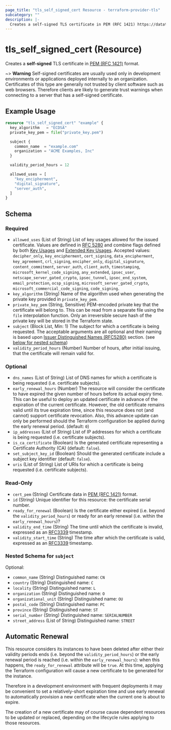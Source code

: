 ```yaml
---
page_title: "tls_self_signed_cert Resource - terraform-provider-tls"
subcategory: ""
description: |-
  Creates a self-signed TLS certificate in PEM (RFC 1421) https://datatracker.ietf.org/doc/html/rfc1421 format.
---
```


# tls_self_signed_cert (Resource)

Creates a **self-signed** TLS certificate in [PEM (RFC 1421)](https://datatracker.ietf.org/doc/html/rfc1421) format.

~> **Warning** Self-signed certificates are usually used only in development environments
or applications deployed internally to an organization.
Certificates of this type are generally not trusted by client software such
as web browsers. Therefore clients are likely to generate trust warnings when
connecting to a server that has a self-signed certificate. 

## Example Usage

```terraform
resource "tls_self_signed_cert" "example" {
  key_algorithm   = "ECDSA"
  private_key_pem = file("private_key.pem")

  subject {
    common_name  = "example.com"
    organization = "ACME Examples, Inc"
  }

  validity_period_hours = 12

  allowed_uses = [
    "key_encipherment",
    "digital_signature",
    "server_auth",
  ]
}
```

<!-- schema generated by tfplugindocs -->
## Schema

### Required

- `allowed_uses` (List of String) List of key usages allowed for the issued certificate. Values are defined in [RFC 5280](https://datatracker.ietf.org/doc/html/rfc5280) and combine flags defined by both [Key Usages](https://datatracker.ietf.org/doc/html/rfc5280#section-4.2.1.3) and [Extended Key Usages](https://datatracker.ietf.org/doc/html/rfc5280#section-4.2.1.12). Accepted values: `decipher_only`, `key_encipherment`, `cert_signing`, `data_encipherment`, `key_agreement`, `crl_signing`, `encipher_only`, `digital_signature`, `content_commitment`, `server_auth`, `client_auth`, `timestamping`, `microsoft_kernel_code_signing`, `any_extended`, `ipsec_user`, `netscape_server_gated_crypto`, `ipsec_tunnel`, `ipsec_end_system`, `email_protection`, `ocsp_signing`, `microsoft_server_gated_crypto`, `microsoft_commercial_code_signing`, `code_signing`.
- `key_algorithm` (String) Name of the algorithm used when generating the private key provided in `private_key_pem`.
- `private_key_pem` (String, Sensitive) PEM-encoded private key that the certificate will belong to. This can be read from a separate file using the `file` interpolation function. Only an irreversible secure hash of the private key will be stored in the Terraform state.
- `subject` (Block List, Min: 1) The subject for which a certificate is being requested. The acceptable arguments are all optional and their naming is based upon [Issuer Distinguished Names (RFC5280)](https://tools.ietf.org/html/rfc5280#section-4.1.2.4) section. (see [below for nested schema](#nestedblock--subject))
- `validity_period_hours` (Number) Number of hours, after initial issuing, that the certificate will remain valid for.

### Optional

- `dns_names` (List of String) List of DNS names for which a certificate is being requested (i.e. certificate subjects).
- `early_renewal_hours` (Number) The resource will consider the certificate to have expired the given number of hours before its actual expiry time. This can be useful to deploy an updated certificate in advance of the expiration of the current certificate. However, the old certificate remains valid until its true expiration time, since this resource does not (and cannot) support certificate revocation. Also, this advance update can only be performed should the Terraform configuration be applied during the early renewal period. (default: `0`)
- `ip_addresses` (List of String) List of IP addresses for which a certificate is being requested (i.e. certificate subjects).
- `is_ca_certificate` (Boolean) Is the generated certificate representing a Certificate Authority (CA) (default: `false`).
- `set_subject_key_id` (Boolean) Should the generated certificate include a subject key identifier (default: `false`).
- `uris` (List of String) List of URIs for which a certificate is being requested (i.e. certificate subjects).

### Read-Only

- `cert_pem` (String) Certificate data in [PEM (RFC 1421)](https://datatracker.ietf.org/doc/html/rfc1421) format.
- `id` (String) Unique identifier for this resource: the certificate serial number.
- `ready_for_renewal` (Boolean) Is the certificate either expired (i.e. beyond the `validity_period_hours`) or ready for an early renewal (i.e. within the `early_renewal_hours`)?
- `validity_end_time` (String) The time until which the certificate is invalid, expressed as an [RFC3339](https://tools.ietf.org/html/rfc3339) timestamp.
- `validity_start_time` (String) The time after which the certificate is valid, expressed as an [RFC3339](https://tools.ietf.org/html/rfc3339) timestamp.

<a id="nestedblock--subject"></a>
### Nested Schema for `subject`

Optional:

- `common_name` (String) Distinguished name: `CN`
- `country` (String) Distinguished name: `C`
- `locality` (String) Distinguished name: `L`
- `organization` (String) Distinguished name: `O`
- `organizational_unit` (String) Distinguished name: `OU`
- `postal_code` (String) Distinguished name: `PC`
- `province` (String) Distinguished name: `ST`
- `serial_number` (String) Distinguished name: `SERIALNUMBER`
- `street_address` (List of String) Distinguished name: `STREET`

## Automatic Renewal

This resource considers its instances to have been deleted after either their validity
periods ends (i.e. beyond the `validity_period_hours`)
or the early renewal period is reached (i.e. within the `early_renewal_hours`):
when this happens, the `ready_for_renewal` attribute will be `true`.
At this time, applying the Terraform configuration will cause a new certificate to be
generated for the instance.

Therefore in a development environment with frequent deployments it may be convenient
to set a relatively-short expiration time and use early renewal to automatically provision
a new certificate when the current one is about to expire.

The creation of a new certificate may of course cause dependent resources to be updated
or replaced, depending on the lifecycle rules applying to those resources.
